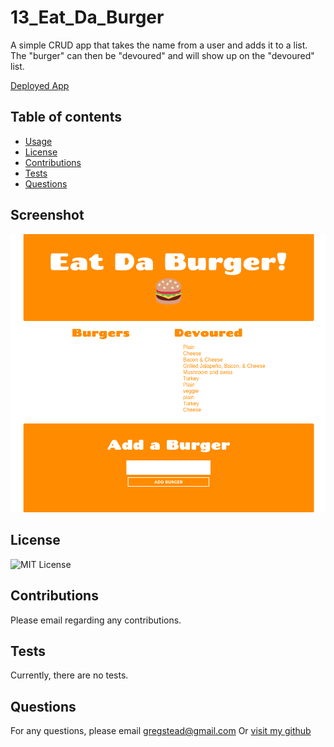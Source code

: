 # 13_Eat_Da_Burger

A simple CRUD app that takes the name from a user and adds it to a list. The "burger" can then be "devoured" and will show up on the "devoured" list.

[Deployed App](peaceful-inlet-93418.herokuapp.com/)

## Table of contents

- [Usage](#usage)
- [License](#license)
- [Contributions](#contributions)
- [Tests](#tests)
- [Questions](#Questions)

## Screenshot

![App Screenshot](./assets/screenshot.png)

## License

![MIT License](https://img.shields.io/badge/license-MIT-green)

## Contributions

Please email regarding any contributions.

## Tests

Currently, there are no tests.

## Questions

For any questions, please email <gregstead@gmail.com>
Or [visit my github](https://github.com/gregstead/)
